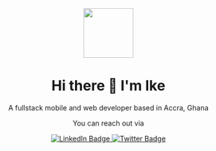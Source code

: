 <div id="header" align="center">
  <img src="https://media.giphy.com/media/M9gbBd9nbDrOTu1Mqx/giphy.gif" width="100"/>
    <h1>Hi there 👋 I'm Ike</h1>
  <p>A fullstack mobile and web developer based in Accra, Ghana</p>
  
  <p>You can reach out via</p>
  <div id="badges">
  <a href="https://www.linkedin.com/in/isaac-nkansah-60a409146/">
    <img src="https://img.shields.io/badge/LinkedIn-blue?style=for-the-badge&logo=linkedin&logoColor=white" alt="LinkedIn Badge"/>
  </a>
  <a href="https://twitter.com/titanium_cmd">
    <img src="https://img.shields.io/badge/Twitter-blue?style=for-the-badge&logo=twitter&logoColor=white" alt="Twitter Badge"/>
  </a>
</div>
</div>

<!--START_SECTION:waka-->
<!--END_SECTION:waka-->
